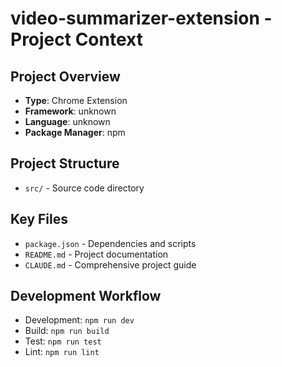 # video-summarizer-extension - Project Context

## Project Overview
- **Type**: Chrome Extension
- **Framework**: unknown
- **Language**: unknown
- **Package Manager**: npm

## Project Structure
- `src/` - Source code directory

## Key Files
- `package.json` - Dependencies and scripts
- `README.md` - Project documentation
- `CLAUDE.md` - Comprehensive project guide

## Development Workflow
- Development: `npm run dev`
- Build: `npm run build`
- Test: `npm run test`
- Lint: `npm run lint`

